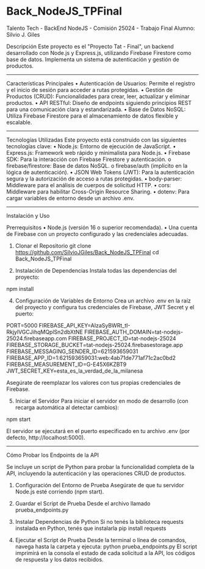 # Back_NodeJS_TPFinal
Talento Tech - BackEnd NodeJS - Comisión 25024 - Trabajo Final
Alumno: Silvio J. Giles

Descripción
  Este proyecto es el "Proyecto Tat - Final", un backend desarrollado con Node.js y Express.js, utilizando Firebase Firestore como base de datos. Implementa un sistema de autenticación y gestión de productos.
________________________________________
Características Principales
  •	Autenticación de Usuarios: Permite el registro y el inicio de sesión para acceder a rutas protegidas.
  •	Gestión de Productos (CRUD): Funcionalidades para crear, leer, actualizar y eliminar productos.
  •	API RESTful: Diseño de endpoints siguiendo principios REST para una comunicación clara y estandarizada.
  •	Base de Datos NoSQL: Utiliza Firebase Firestore para el almacenamiento de datos flexible y escalable.
________________________________________
Tecnologías Utilizadas
Este proyecto está construido con las siguientes tecnologías clave:
  •	Node.js: Entorno de ejecución de JavaScript.
  •	Express.js: Framework web rápido y minimalista para Node.js.
  •	Firebase SDK: Para la interacción con Firebase Firestore y autenticación.
  o	firebase/firestore: Base de datos NoSQL.
  o	firebase/auth (implícito en la lógica de autenticación).
  •	JSON Web Tokens (JWT): Para la autenticación segura y la autorización de acceso a rutas protegidas.
  •	body-parser: Middleware para el análisis de cuerpos de solicitud HTTP.
  •	cors: Middleware para habilitar Cross-Origin Resource Sharing.
  •	dotenv: Para cargar variables de entorno desde un archivo .env.
________________________________________
Instalación y Uso

Prerrequisitos
•	Node.js (versión 16 o superior recomendada).
•	Una cuenta de Firebase con un proyecto configurado y las credenciales adecuadas.

1. Clonar el Repositorio
  git clone https://github.com/SilvioJGiles/Back_NodeJS_TPFinal
  cd Back_NodeJS_TPFinal

3. Instalación de Dependencias
  Instala todas las dependencias del proyecto:

  npm install

4. Configuración de Variables de Entorno
  Crea un archivo .env en la raíz del proyecto y configura tus credenciales de Firebase, JWT Secret y el puerto:

  PORT=5000
  FIREBASE_API_KEY=AIzaSyBWRt_tI-RkjylVGCJihqMQplSn2dbXtNE
  FIREBASE_AUTH_DOMAIN=tat-nodejs-25024.firebaseapp.com
  FIREBASE_PROJECT_ID=tat-nodejs-25024
  FIREBASE_STORAGE_BUCKET=tat-nodejs-25024.firebasestorage.app
  FIREBASE_MESSAGING_SENDER_ID=621593659031
  FIREBASE_APP_ID=1:621593659031:web:4ab71de771af71c2ac0bd2
  FIREBASE_MEASUREMENT_ID=G-E45X6KZBT9
  JWT_SECRET_KEY=esta_es_la_verdad_de_la_milanesa

Asegúrate de reemplazar los valores con tus propias credenciales de Firebase.

5. Iniciar el Servidor
  Para iniciar el servidor en modo de desarrollo (con recarga automática al detectar cambios):

  npm start

  El servidor se ejecutará en el puerto especificado en tu archivo .env (por defecto, http://localhost:5000).
________________________________________

Cómo Probar los Endpoints de la API

Se incluye un script de Python para probar la funcionalidad completa de la API, incluyendo la autenticación y las operaciones CRUD de productos.

1. Configuración del Entorno de Prueba
  Asegúrate de que tu servidor Node.js esté corriendo (npm start).

2. Guardar el Script de Prueba
  Desde el archivo llamado prueba_endpoints.py 

3. Instalar Dependencias de Python
  Si no tenés la biblioteca requests instalada en Python, tenés que instalarla 
  pip install requests

4. Ejecutar el Script de Prueba
  Desde la terminal o línea de comandos, navega hasta la carpeta y ejecuta:
  python prueba_endpoints.py
  El script imprimirá en la consola el estado de cada solicitud a la API, los códigos de respuesta y los datos recibidos.






